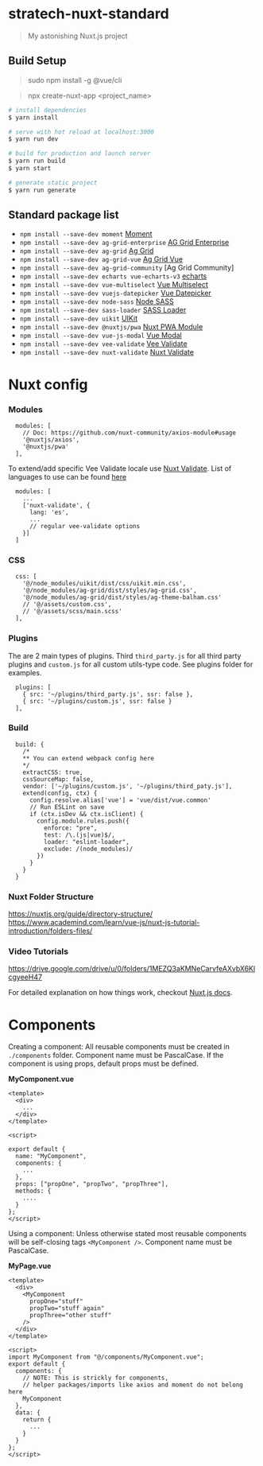 # stratech-nuxt-standard

> My astonishing Nuxt.js project

## Build Setup
> sudo npm install -g @vue/cli

> npx create-nuxt-app <project_name>

``` bash
# install dependencies
$ yarn install

# serve with hot reload at localhost:3000
$ yarn run dev

# build for production and launch server
$ yarn run build
$ yarn start

# generate static project
$ yarn run generate
```

## Standard package list
- `npm install --save-dev moment` [Moment](https://momentjs.com/)
- `npm install --save-dev ag-grid-enterprise` [AG Grid Enterprise](https://github.com/ag-grid/ag-grid-enterprise)
- `npm install --save-dev ag-grid` [Ag Grid](https://www.ag-grid.com/vue-getting-started/)
- `npm install --save-dev ag-grid-vue` [Ag Grid Vue](https://github.com/ag-grid/ag-grid-vue)
- `npm install --save-dev ag-grid-community` [Ag Grid Community]
- `npm install --save-dev echarts vue-echarts-v3` [echarts](https://github.com/xlsdg/vue-echarts-v3)
- `npm install --save-dev vue-multiselect` [Vue Multiselect](https://vue-multiselect.js.org/)
- `npm install --save-dev vuejs-datepicker` [Vue Datepicker](https://github.com/charliekassel/vuejs-datepicker)
- `npm install --save-dev node-sass` [Node SASS](https://github.com/sass/node-sass)
- `npm install --save-dev sass-loader` [SASS Loader](https://github.com/webpack-contrib/sass-loader)
- `npm install --save-dev uikit` [UIKit](https://github.com/uikit/uikit)
- `npm install --save-dev @nuxtjs/pwa` [Nuxt PWA Module](https://pwa.nuxtjs.org/modules/workbox)
- `npm install --save-dev vue-js-modal` [Vue Modal](https://vuejs.org/v2/examples/modal.html)
- `npm install --save-dev vee-validate` [Vee Validate](https://baianat.github.io/vee-validate/)
- `npm install --save-dev nuxt-validate` [Nuxt Validate](https://github.com/lewyuburi/nuxt-validate)

# Nuxt config

### Modules
```
  modules: [
    // Doc: https://github.com/nuxt-community/axios-module#usage
    '@nuxtjs/axios',
    '@nuxtjs/pwa'
  ],
```
To extend/add specific Vee Validate locale use [Nuxt Validate](https://github.com/lewyuburi/nuxt-validate). List of languages to use can be found [here](https://github.com/baianat/vee-validate/tree/master/locale)

```
  modules: [
    ...
    ['nuxt-validate', {
      lang: 'es',
      ...
      // regular vee-validate options
    }]
  ]
```

### CSS
```
  css: [
    '@/node_modules/uikit/dist/css/uikit.min.css',
    '@/node_modules/ag-grid/dist/styles/ag-grid.css',
    '@/node_modules/ag-grid/dist/styles/ag-theme-balham.css'
    // '@/assets/custom.css',
    // '@/assets/scss/main.scss'
  ],
```

### Plugins
The are 2 main types of plugins. Third `third_party.js` for all third party plugins and `custom.js` for all custom utils-type code. See plugins folder for examples.

```
  plugins: [
    { src: '~/plugins/third_party.js', ssr: false },
    { src: '~/plugins/custom.js', ssr: false }
  ],
```

### Build
```
  build: {
    /*
    ** You can extend webpack config here
    */
    extractCSS: true,
    cssSourceMap: false,
    vendor: ['~/plugins/custom.js', '~/plugins/third_paty.js'],
    extend(config, ctx) {
      config.resolve.alias['vue'] = 'vue/dist/vue.common'
      // Run ESLint on save
      if (ctx.isDev && ctx.isClient) {
        config.module.rules.push({
          enforce: "pre",
          test: /\.(js|vue)$/,
          loader: "eslint-loader",
          exclude: /(node_modules)/
        })
      }
    }
  }
```

### Nuxt Folder Structure
https://nuxtjs.org/guide/directory-structure/
https://www.academind.com/learn/vue-js/nuxt-js-tutorial-introduction/folders-files/

### Video Tutorials
https://drive.google.com/drive/u/0/folders/1MEZQ3aKMNeCarvfeAXvbX6KlcgyeeH47

For detailed explanation on how things work, checkout [Nuxt.js docs](https://nuxtjs.org).


# Components

Creating a component: All reusable components must be created in `./components` folder. Component name must be PascalCase. If the component is using props, default props must be defined.

**MyComponent.vue**
```
<template>
  <div>
    ...
  </div>
</template>

<script>

export default {
  name: "MyComponent",
  components: {
    ...
  },
  props: ["propOne", "propTwo", "propThree"],
  methods: {
    ....
  }
};
</script>
```

Using a component: Unless otherwise stated most reusable components will be self-closing tags `<MyComponent />`. Component name must be PascalCase.

**MyPage.vue**
```
<template>
  <div>
    <MyComponent
      propOne="stuff"
      propTwo="stuff again"
      propThree="other stuff"
    />
  </div>
</template>

<script>
import MyComponent from "@/components/MyComponent.vue";
export default {
  components: {
    // NOTE: This is strickly for components,
    // helper packages/imports like axios and moment do not belong here
    MyComponent
  },
  data: {
    return {
      ...
    }
  }
};
</script>
```